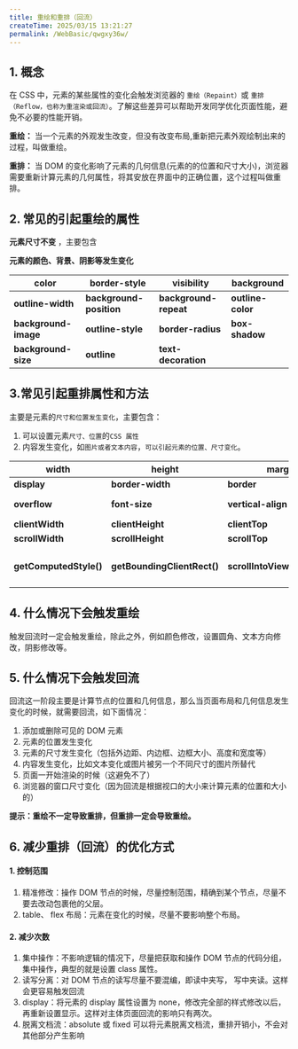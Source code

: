 ```yaml
---
title: 重绘和重排（回流）
createTime: 2025/03/15 13:21:27
permalink: /WebBasic/qwgxy36w/
---
```


## 1. 概念

在 CSS 中，元素的某些属性的变化会触发浏览器的 `重绘（Repaint）`或 `重排（Reflow，也称为重渲染或回流）`。了解这些差异可以帮助开发同学优化页面性能，避免不必要的性能开销。

**重绘：** 当一个元素的外观发生改变，但没有改变布局,重新把元素外观绘制出来的过程，叫做重绘。

**重排：** 当 DOM 的变化影响了元素的几何信息(元素的的位置和尺寸大小)，浏览器需要重新计算元素的几何属性，将其安放在界面中的正确位置，这个过程叫做重排。

## 2. 常见的引起重绘的属性

**元素尺寸不变** ，主要包含

**元素的颜色、背景、阴影等发生变化**

| **color**            | **border-style**        | **visibility**        | **background**    |
| -------------------- | ----------------------- | --------------------- | ----------------- |
| **outline-width**    | **background-position** | **background-repeat** | **outline-color** |
| **background-image** | **outline-style**       | **border-radius**     | **box-shadow**    |
| **background-size**  | **outline**             | **text-decoration**   |                   |

## 3.常见引起重排属性和方法

主要是元素的`尺寸和位置发生变化`，主要包含：

1. 可以设置元素`尺寸、位置`的`CSS 属性`
1. 内容发生变化，如`图片或者文本内容`，`可以引起元素的位置、尺寸变化`。

| **width**              | **height**                  | **margin**                   | **padding**         |
| ---------------------- | --------------------------- | ---------------------------- | ------------------- |
| **display**            | **border-width**            | **border**                   | **position**        |
| **overflow**           | **font-size**               | **vertical-align**           | **min-height**      |
| **clientWidth**        | **clientHeight**            | **clientTop**                | **clientLeft**      |
| **scrollWidth**        | **scrollHeight**            | **scrollTop**                | **scrollLeft**      |
| **getComputedStyle()** | **getBoundingClientRect()** | **scrollIntoViewIfNeeded()** | **伪类：如：hover** |

## 4. 什么情况下会触发重绘

触发回流时一定会触发重绘，除此之外，例如颜色修改，设置圆角、文本方向修改，阴影修改等。

## 5. 什么情况下会触发回流

回流这一阶段主要是计算节点的位置和几何信息，那么当页面布局和几何信息发生变化的时候，就需要回流，如下面情况：

1. 添加或删除可见的 DOM 元素
2. 元素的位置发生变化
3. 元素的尺寸发生变化（包括外边距、内边框、边框大小、高度和宽度等）
4. 内容发生变化，比如文本变化或图片被另一个不同尺寸的图片所替代
5. 页面一开始渲染的时候（这避免不了）
6. 浏览器的窗口尺寸变化（因为回流是根据视口的大小来计算元素的位置和大小的）

**提示：重绘不一定导致重排，但重排一定会导致重绘。**

## 6. 减少重排（回流）的优化方式

#### 1. 控制范围

1. 精准修改：操作 DOM 节点的时候，尽量控制范围，精确到某个节点，尽量不要去改动包裹他的父层。
2. table、 flex 布局：元素在变化的时候，尽量不要影响整个布局。

#### 2. 减少次数

1. 集中操作：不影响逻辑的情况下，尽量把获取和操作 DOM 节点的代码分组，集中操作，典型的就是设置 class 属性。
2. 读写分离：对 DOM 节点的读写尽量不要混编，即读中夹写， 写中夹读。这样会更容易触发回流
3. display：将元素的 display 属性设置为 none，修改完全部的样式修改以后，再重新设置显示。这样对主体页面回流的影响只有两次。
4. 脱离文档流：absolute 或 fixed 可以将元素脱离文档流，重排开销小，不会对其他部分产生影响
